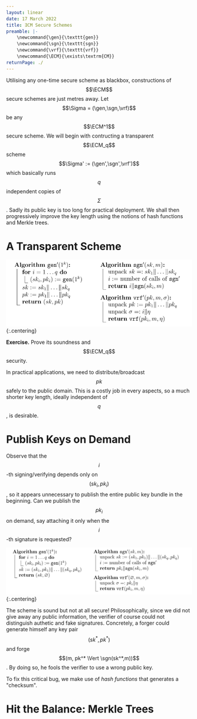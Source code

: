 ```yaml
---
layout: linear
date: 17 March 2022
title: ∃CM Secure Schemes
preamble: |-
    \newcommand{\gen}{\texttt{gen}}
    \newcommand{\sgn}{\texttt{sgn}}
    \newcommand{\vrf}{\texttt{vrf}}
    \newcommand{\ECM}{\exists\textrm{CM}}
returnPage: ./
---
```


Utilising any one-time secure scheme as blackbox, constructions of $$\ECM$$ secure schemes are just metres away.
Let $$\Sigma = (\gen,\sgn,\vrf)$$ be any $$\ECM^1$$ secure scheme. We will begin with contructing a transparent $$\ECM_q$$ scheme $$\Sigma' := (\gen',\sgn',\vrf')$$ which basically runs $$q$$ independent copies of $$\Sigma$$. Sadly its public key is too long for practical deployment. We shall then progressively improve the key length using the notions of hash functions and Merkle trees.

# A Transparent Scheme

![](./5-long-pk.svg){:.centering}

**Exercise.**
Prove its soundness and $$\ECM_q$$ security.

In practical applications, we need to distribute/broadcast $$pk$$ safely to the public domain. This is a costly job in every aspects, so a much shorter key length, ideally independent of $$q$$, is desirable.

# Publish Keys on Demand

Observe that the $$i$$-th signing/verifying depends only on $$(sk_i, pk_i)$$, so it appears unnecessary to publish the entire public key bundle in the beginning. Can we publish the $$pk_i$$ on demand, say attaching it only when the $$i$$-th signature is requested?

![](./5-no-pk.svg){:.centering}

The scheme is sound but not at all secure! Philosophically, since we did not give away any public information, the verifier of course could not distinguish authetic and fake signatures. Concretely, a forger could generate himself any key pair $$(sk^*,pk^*)$$ and forge $$(m, pk^* \Vert \sgn(sk^*,m))$$. By doing so, he fools the verifier to use a wrong public key.

To fix this critical bug, we make use of *hash functions* that generates a "checksum".




# Hit the Balance: Merkle Trees

